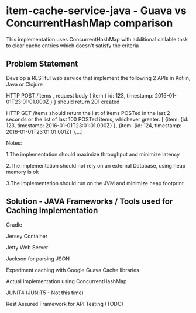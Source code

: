 # item-cache-service-java - Guava vs ConcurrentHashMap comparison
This implementation uses ConcurrentHashMap with additional callable task to clear cache entries which doesn't satisfy the criteria

## Problem Statement
Develop a RESTful web service that implement the following 2 APIs in Kotlin, Java or Clojure

HTTP POST /items , request body { item:{ id: 123, timestamp: 2016-01-01T23:01:01.000Z } } should return 201 created

HTTP GET /items should return the list of items POSTed in the last 2 seconds or the list of last 100 POSTed items, whichever greater. [ {item: {id: 123, timestamp: 2016-01-01T23:01:01.000Z} }, {item: {id: 124, timestamp: 2016-01-01T23:01:01.001Z} },…]

Notes:

1.The implementation should maximize throughput and minimize latency

2.The implementation should not rely on an external Database, using heap memory is ok

3.The implementation should run on the JVM and minimize heap footprint

## Solution - JAVA Frameworks / Tools used for Caching Implementation
Gradle

Jersey Container

Jetty Web Server

Jackson for parsing JSON

Experiment caching with Google Guava Cache libraries

Actual Implementation using ConcurrentHashMap

JUNIT4 (JUNIT5 - Not this time)

Rest Assured Framework for API Testing (TODO)
